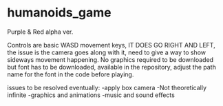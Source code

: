 # humanoids_game

Purple & Red alpha ver.

Controls are basic WASD movement keys, IT DOES GO RIGHT AND LEFT, the issue is the camera goes along with it, need to give a way to show sideways movement happening.
No graphics required to be downloaded but font has to be downloaded, available in the repository, adjust the path name for the font in the code before playing.

issues to be resolved eventually:
-apply box camera
-Not theoretically infinite
-graphics and animations
-music and sound effects
